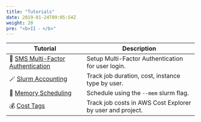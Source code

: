 ```yaml
---
title: "Tutorials"
date: 2019-01-24T09:05:54Z
weight: 20
pre: "<b>II ⁃ </b>"
---
```



| Tutorial                         | Description                                               |
|----------------------------------|-----------------------------------------------------------|
| 📱 [SMS Multi-Factor Authentication](02-tutorials/01-setup-sms.html) | Setup Multi-Factor Authentication for user login.         |
| 🪄 [Slurm Accounting](02-tutorials/02-slurm-accounting.html)               | Track job duration, cost, instance type by user.          |
| 💾 [Memory Scheduling](02-tutorials/03-memory-scheduling.html)              | Schedule using the `--mem` slurm flag.                    |
| 💰 [Cost Tags](02-tutorials/04-cost-tracking.html)                      | Track job costs in AWS Cost Explorer by user and project. |